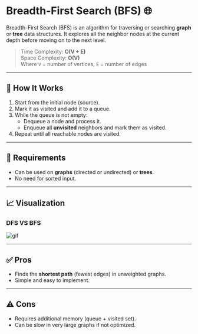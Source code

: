 # Breadth-First Search (BFS) 🌐

Breadth-First Search (BFS) is an algorithm for traversing or searching **graph** or **tree** data structures. It explores all the neighbor nodes at the current depth before moving on to the next level.

> Time Complexity: **O(V + E)**  
> Space Complexity: **O(V)**  
> Where `V` = number of vertices, `E` = number of edges

---

## 🚀 How It Works

1. Start from the initial node (source).
2. Mark it as visited and add it to a queue.
3. While the queue is not empty:
   - Dequeue a node and process it.
   - Enqueue all **unvisited** neighbors and mark them as visited.
4. Repeat until all reachable nodes are visited.

---

## 📌 Requirements

- Can be used on **graphs** (directed or undirected) or **trees**.
- No need for sorted input.

---

## 📈 Visualization

### DFS VS BFS
![gif](https://miro.medium.com/v2/resize:fit:1280/1*GT9oSo0agIeIj6nTg3jFEA.gif)

---

## ✅ Pros

- Finds the **shortest path** (fewest edges) in unweighted graphs.
- Simple and easy to implement.

---

## ⚠️ Cons

- Requires additional memory (queue + visited set).
- Can be slow in very large graphs if not optimized.
